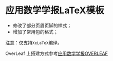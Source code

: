 # 应用数学学报LaTeX模板

+ 修改了部分页眉页脚的样式；
+ 增加了常用包的格式；

注意：仅支持`XeLaTeX`编译。

OverLeaf 上搭建方式参考[应用数学学报OVERLEAF](https://www.overleaf.com/read/fykyxgxpmvcg#98c357)



